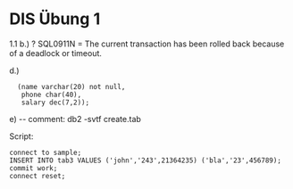 # DIS Übung 1

1.1
b.) ? SQL0911N = The current transaction has been rolled back because of a deadlock or timeout.

d.)
``` create table tab3
  (name varchar(20) not null,
   phone char(40),
   salary dec(7,2));
```   
e) 
-- comment:  db2 -svtf create.tab

Script:
```
connect to sample;
INSERT INTO tab3 VALUES ('john','243',21364235) ('bla','23',456789);
commit work;
connect reset;
```
